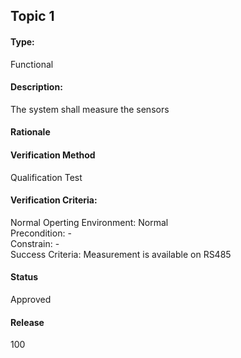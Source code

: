 ## Topic 1

#### Type: 
Functional 

#### Description: 
The system shall measure the sensors 

#### Rationale 

#### Verification Method
Qualification Test

#### Verification Criteria: 

Normal Operting Environment: Normal\
Precondition: -\
Constrain: -\
Success Criteria: Measurement is available on RS485

#### Status
Approved 

#### Release 
100

